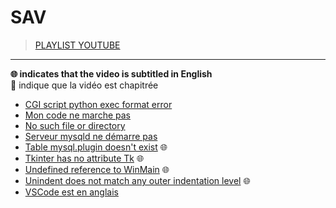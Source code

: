 # SAV

> [PLAYLIST YOUTUBE](https://www.youtube.com/playlist?list=PLrSOXFDHBtfHutxT7b4SRo8xFoXLg_DJr)

---

**🌐 indicates that the video is subtitled in English**<br>
**🔢** indique que la vidéo est chapitrée

+ [CGI script python exec format error](https://www.youtube.com/watch?v=Sn41oQAla80)
+ [Mon code ne marche pas](https://www.youtube.com/watch?v=NyECg6AUfGE)
+ [No such file or directory](https://www.youtube.com/watch?v=ymzo7cGvxlo)
+ [Serveur mysqld ne démarre pas](https://www.youtube.com/watch?v=JvyM_mZqYrc)
+ [Table mysql.plugin doesn't exist](https://www.youtube.com/watch?v=ISNpuRRqqww) 🌐
+ [Tkinter has no attribute Tk](https://www.youtube.com/watch?v=PJympjnm2L8) 🌐
+ [Undefined reference to WinMain](https://www.youtube.com/watch?v=RNAdJW2J-wA) 🌐
+ [Unindent does not match any outer indentation level](https://www.youtube.com/watch?v=O3kBSsGir_M) 🌐
+ [VSCode est en anglais](https://www.youtube.com/watch?v=WSdKlAqXh3o)
